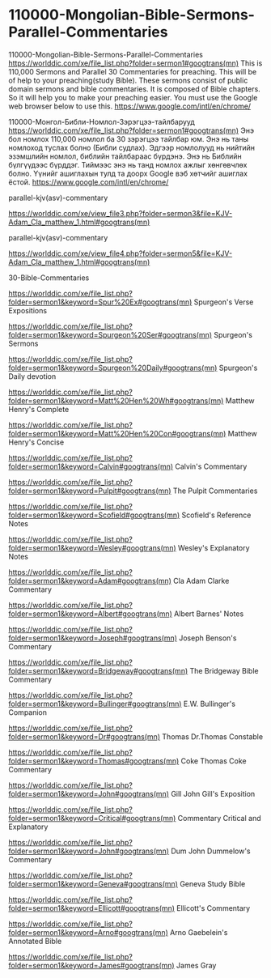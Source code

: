 # 110000-Mongolian-Bible-Sermons-Parallel-Commentaries
110000-Mongolian-Bible-Sermons-Parallel-Commentaries
https://worlddic.com/xe/file_list.php?folder=sermon1#googtrans(mn) 
This is 110,000 Sermons and Parallel 30 Commentaries for preaching. 
This will be of help to your preaching(study Bible). 
These sermons consist of public domain sermons and bible commentaries. 
It is composed of Bible chapters. 
So it will help you to make your preaching easier.
You must use the Google web browser below to use this.
https://www.google.com/intl/en/chrome/

110000-Монгол-Библи-Номлол-Зэрэгцээ-тайлбарууд
https://worlddic.com/xe/file_list.php?folder=sermon1#googtrans(mn)
Энэ бол номлох 110,000 номлол ба 30 зэрэгцээ тайлбар юм.
Энэ нь таны номлоход туслах болно (Библи судлах).
Эдгээр номлолууд нь нийтийн эзэмшлийн номлол, библийн тайлбараас бүрдэнэ.
Энэ нь Библийн бүлгүүдээс бүрддэг.
Тиймээс энэ нь танд номлох ажлыг хөнгөвчлөх болно.
Үүнийг ашиглахын тулд та доорх Google вэб хөтчийг ашиглах ёстой.
https://www.google.com/intl/en/chrome/


parallel-kjv(asv)-commentary

https://worlddic.com/xe/view_file3.php?folder=sermon3&file=KJV-Adam_Cla_matthew_1.html#googtrans(mn) 

parallel-kjv(asv)-commentary

https://worlddic.com/xe/view_file4.php?folder=sermon5&file=KJV-Adam_Cla_matthew_1.html#googtrans(mn)

30-Bible-Commentaries

 https://worlddic.com/xe/file_list.php?folder=sermon1&keyword=Spur%20Ex#googtrans(mn) Spurgeon's Verse Expositions 
 
 https://worlddic.com/xe/file_list.php?folder=sermon1&keyword=Spurgeon%20Ser#googtrans(mn) Spurgeon's Sermons 
 
 https://worlddic.com/xe/file_list.php?folder=sermon1&keyword=Spurgeon%20Daily#googtrans(mn) Spurgeon's Daily devotion 
 
 https://worlddic.com/xe/file_list.php?folder=sermon1&keyword=Matt%20Hen%20Wh#googtrans(mn) Matthew Henry's Complete 
 
 https://worlddic.com/xe/file_list.php?folder=sermon1&keyword=Matt%20Hen%20Con#googtrans(mn) Matthew Henry's Concise 


 https://worlddic.com/xe/file_list.php?folder=sermon1&keyword=Calvin#googtrans(mn) Calvin's Commentary  
 
 https://worlddic.com/xe/file_list.php?folder=sermon1&keyword=Pulpit#googtrans(mn) The Pulpit Commentaries 
 
 https://worlddic.com/xe/file_list.php?folder=sermon1&keyword=Scofield#googtrans(mn) Scofield's Reference Notes  
 
 https://worlddic.com/xe/file_list.php?folder=sermon1&keyword=Wesley#googtrans(mn) Wesley's Explanatory Notes 
 
 https://worlddic.com/xe/file_list.php?folder=sermon1&keyword=Adam#googtrans(mn) Cla Adam Clarke Commentary 
 

 https://worlddic.com/xe/file_list.php?folder=sermon1&keyword=Albert#googtrans(mn) Albert Barnes' Notes 
 
 https://worlddic.com/xe/file_list.php?folder=sermon1&keyword=Joseph#googtrans(mn) Joseph Benson's Commentary 
 
 https://worlddic.com/xe/file_list.php?folder=sermon1&keyword=Bridgeway#googtrans(mn) The Bridgeway Bible Commentary 
 
 https://worlddic.com/xe/file_list.php?folder=sermon1&keyword=Bullinger#googtrans(mn) E.W. Bullinger's Companion 
 
 https://worlddic.com/xe/file_list.php?folder=sermon1&keyword=Dr#googtrans(mn) Thomas Dr.Thomas Constable 
 
 
 https://worlddic.com/xe/file_list.php?folder=sermon1&keyword=Thomas#googtrans(mn) Coke Thomas Coke Commentary 
 
 https://worlddic.com/xe/file_list.php?folder=sermon1&keyword=John#googtrans(mn) Gill John Gill's Exposition 
 
 https://worlddic.com/xe/file_list.php?folder=sermon1&keyword=Critical#googtrans(mn) Commentary Critical and Explanatory 
 
 https://worlddic.com/xe/file_list.php?folder=sermon1&keyword=John#googtrans(mn) Dum John Dummelow's Commentary 
 
 https://worlddic.com/xe/file_list.php?folder=sermon1&keyword=Geneva#googtrans(mn) Geneva Study Bible 
 
 
 https://worlddic.com/xe/file_list.php?folder=sermon1&keyword=Ellicott#googtrans(mn) Ellicott's Commentary 
 
 https://worlddic.com/xe/file_list.php?folder=sermon1&keyword=Arno#googtrans(mn) Arno Gaebelein's Annotated Bible 
 
 https://worlddic.com/xe/file_list.php?folder=sermon1&keyword=James#googtrans(mn) James Gray 
 
 

